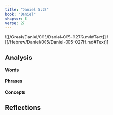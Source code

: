 ```yaml
---
title: "Daniel 5:27"
book: "Daniel"
chapter: 5
verse: 27
---
```

![[/Greek/Daniel/005/Daniel-005-027G.md#Text]]
![[/Hebrew/Daniel/005/Daniel-005-027H.md#Text]]

## Analysis

#### Words

#### Phrases

#### Concepts

## Reflections
